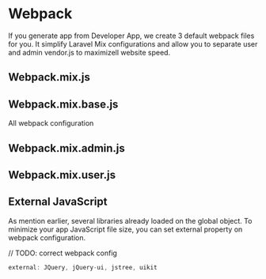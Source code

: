 # Webpack


If you generate app from Developer App, we create 3 default webpack files for you. It simplify Laravel Mix configurations and allow you to separate user and admin vendor.js to maximizell website speed.


## Webpack.mix.js



## Webpack.mix.base.js

All webpack configuration 



## Webpack.mix.admin.js




## Webpack.mix.user.js



## External JavaScript

As mention earlier, several libraries already loaded on the global object. To minimize your app JavaScript file size, you can set external property on webpack configuration.

// TODO: correct webpack config
```js
external: JQuery, jQuery-ui, jstree, uikit 
```

